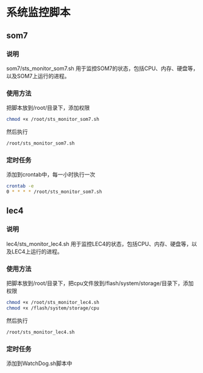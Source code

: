 # 系统监控脚本

## som7

### 说明
som7/sts_monitor_som7.sh 用于监控SOM7的状态，包括CPU、内存、硬盘等，以及SOM7上运行的进程。

### 使用方法
把脚本放到/root/目录下，添加权限
```bash
chmod +x /root/sts_monitor_som7.sh
```
然后执行
```bash
/root/sts_monitor_som7.sh
```

### 定时任务
添加到crontab中，每一小时执行一次
```bash
crontab -e
0 * * * * /root/sts_monitor_som7.sh
```

## lec4

### 说明
lec4/sts_monitor_lec4.sh 用于监控LEC4的状态，包括CPU、内存、硬盘等，以及LEC4上运行的进程。

### 使用方法
把脚本放到/root/目录下，把cpu文件放到/flash/system/storage/目录下，添加权限
```bash
chmod +x /root/sts_monitor_lec4.sh
chmod +x /flash/system/storage/cpu
```
然后执行
```bash
/root/sts_monitor_lec4.sh
```

### 定时任务
添加到WatchDog.sh脚本中
